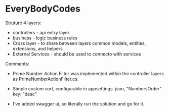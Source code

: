 # EveryBodyCodes

Struture 4 layers:
  - controllers - api entry layer
  - business - logic business rules  
  - Cross layer - to share between layers common models, entities, extensions, and helpers
  - External Services - should be used to connecto with services

Comments:  
 - Prime Number Action Filter was implemented within the controller layers as PrimeNumberActionFilter.cs.
 - Simple custom sort, configurable in appsettings. json, "NumbersOrder" key: "desc"
 
 - I've added swagger ui, so literally run the solution and go for it.
 
 
